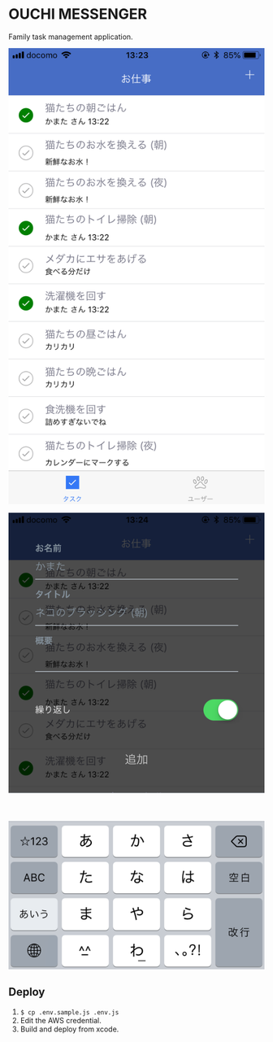 # OUCHI MESSENGER

Family task management application.

![Task List](./raw/screenshots/01_task-list.png)

![Add task](./raw/screenshots/02_add-task.png)

## Deploy

1.  `$ cp .env.sample.js .env.js`
2.  Edit the AWS credential.
3.  Build and deploy from xcode.
